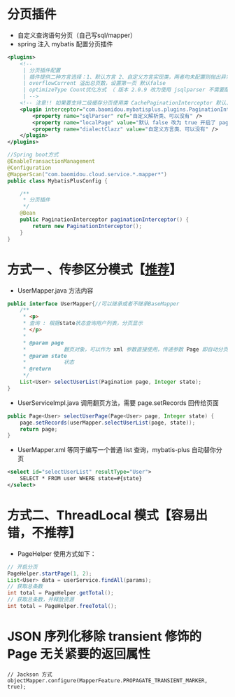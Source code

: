 # 分页插件

- 自定义查询语句分页（自己写sql/mapper）
- spring 注入 mybatis 配置分页插件

```xml
<plugins>
    <!--
     | 分页插件配置
     | 插件提供二种方言选择：1、默认方言 2、自定义方言实现类，两者均未配置则抛出异常！
     | overflowCurrent 溢出总页数，设置第一页 默认false
     | optimizeType Count优化方式 （ 版本 2.0.9 改为使用 jsqlparser 不需要配置 ）
     | -->
    <!-- 注意!! 如果要支持二级缓存分页使用类 CachePaginationInterceptor 默认、建议如下！！ -->
    <plugin interceptor="com.baomidou.mybatisplus.plugins.PaginationInterceptor">
        <property name="sqlParser" ref="自定义解析类、可以没有" />
        <property name="localPage" value="默认 false 改为 true 开启了 pageHeper 支持、可以没有" />
        <property name="dialectClazz" value="自定义方言类、可以没有" />
    </plugin>
</plugins>
```

```java
//Spring boot方式
@EnableTransactionManagement
@Configuration
@MapperScan("com.baomidou.cloud.service.*.mapper*")
public class MybatisPlusConfig {

    /**
     * 分页插件
     */
    @Bean
    public PaginationInterceptor paginationInterceptor() {
        return new PaginationInterceptor();
    }
}

```

# 方式一 、传参区分模式【[推荐](https://gitee.com/baomidou/mybatis-plus/blob/dev/mybatis-plus-core/src/test/java/com/baomidou/mybatisplus/test/h2/H2Pagination4SqlTest.java)】

- UserMapper.java 方法内容

```java
public interface UserMapper{//可以继承或者不继承BaseMapper
    /**
     * <p>
     * 查询 : 根据state状态查询用户列表，分页显示
     * </p>
     *
     * @param page
     *            翻页对象，可以作为 xml 参数直接使用，传递参数 Page 即自动分页
     * @param state
     *            状态
     * @return
     */
    List<User> selectUserList(Pagination page, Integer state);
}
```

- UserServiceImpl.java 调用翻页方法，需要 page.setRecords 回传给页面

```java
public Page<User> selectUserPage(Page<User> page, Integer state) {
    page.setRecords(userMapper.selectUserList(page, state));
    return page;
}
```

- UserMapper.xml 等同于编写一个普通 list 查询，mybatis-plus 自动替你分页

```xml
<select id="selectUserList" resultType="User">
    SELECT * FROM user WHERE state=#{state}
</select>
```

# 方式二、ThreadLocal 模式【容易出错，不推荐】

- PageHelper 使用方式如下：
```java
// 开启分页
PageHelper.startPage(1, 2);
List<User> data = userService.findAll(params);
// 获取总条数
int total = PageHelper.getTotal();
// 获取总条数，并释放资源
int total = PageHelper.freeTotal();
```

# JSON 序列化移除 transient 修饰的 Page 无关紧要的返回属性
```
// Jackson 方式
objectMapper.configure(MapperFeature.PROPAGATE_TRANSIENT_MARKER, true);
```

